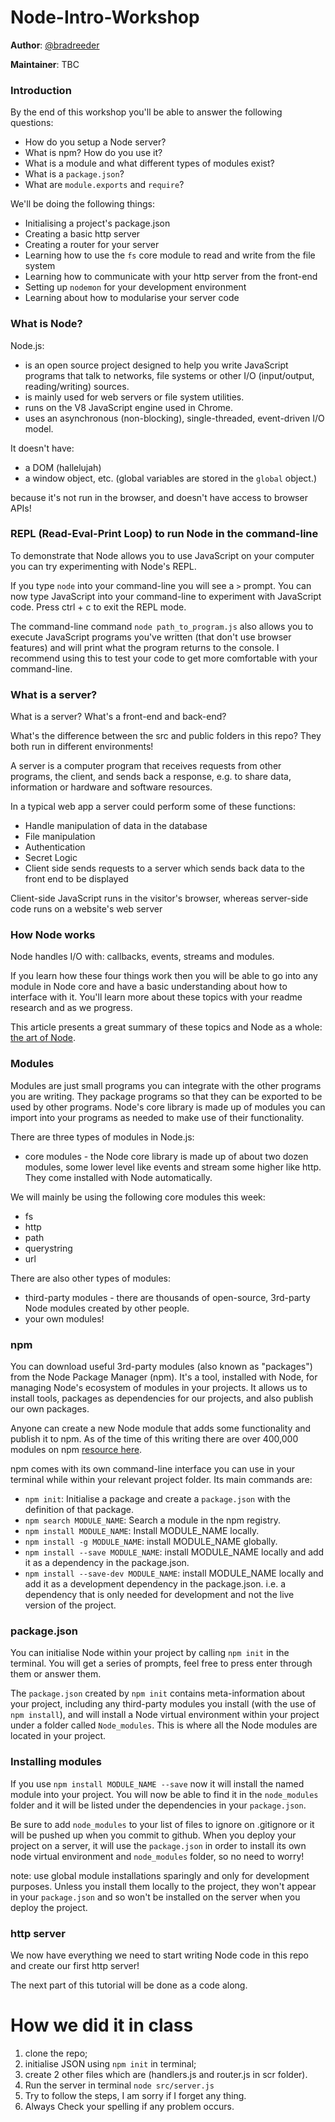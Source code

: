 # Node-Intro-Workshop

**Author**: [@bradreeder](https://github.com/bradreeder)  

**Maintainer**: TBC  

### Introduction

By the end of this workshop you'll be able to answer the following questions:

* How do you setup a Node server?
* What is npm? How do you use it?
* What is a module and what different types of modules exist?
* What is a `package.json`?
* What are `module.exports` and `require`?

We'll be doing the following things:

* Initialising a project's package.json
* Creating a basic http server
* Creating a router for your server
* Learning how to use the `fs` core module to read and write from the file system
* Learning how to communicate with your http server from the front-end
* Setting up `nodemon` for your development environment
* Learning about how to modularise your server code

### What is Node?

Node.js:

* is an open source project designed to help you write JavaScript programs that talk
to networks, file systems or other I/O (input/output, reading/writing) sources.
* is mainly used for web servers or file system utilities.
* runs on the V8 JavaScript engine used in Chrome.
* uses an asynchronous (non-blocking), single-threaded, event-driven I/O model.

It doesn't have:

* a DOM (hallelujah)
* a window object, etc. (global variables are stored in the `global` object.)

because it's not run in the browser, and doesn't have access to browser APIs!

### REPL (Read-Eval-Print Loop) to run Node in the command-line

To demonstrate that Node allows you to use JavaScript on your computer you can try experimenting
with Node's REPL.

If you type `node` into your command-line you will see a `>` prompt. You can now type JavaScript
into your command-line to experiment with JavaScript code. Press ctrl + c to exit the REPL mode.

The command-line command `node path_to_program.js` also allows you to execute JavaScript programs you've
written (that don't use browser features) and will print what the program returns to the console. I recommend using this to test your code to get more comfortable with your command-line.

### What is a server?

What is a server? What's a front-end and back-end?

What's the difference between the src and public folders in this repo? They both run in different environments!

A server is a computer program that receives requests from other programs, the client, and sends back a response, e.g. to share data, information or hardware and software resources.

In a typical web app a server could perform some of these functions:

* Handle manipulation of data in the database
* File manipulation
* Authentication
* Secret Logic
* Client side sends requests to a server which sends back data to the front end to be displayed

Client-side JavaScript runs in the visitor's browser, whereas server-side code runs on a website's web server

### How Node works

Node handles I/O with: callbacks, events, streams and modules.

If you learn how these four things work then you will be able to go into any module in Node core and have a basic understanding about how to interface with it. You'll learn more about these topics with your readme research and as we progress.

This article presents a great summary of these topics and Node as a whole: [the art of Node](https://github.com/maxogden/art-of-Node).

### Modules

Modules are just small programs you can integrate with the other programs you are writing.
They package programs so that they can be exported to be used by other programs.
Node's core library is made up of modules you can import into your programs as needed to make use
of their functionality.

There are three types of modules in Node.js:

* core modules - the Node core library is made up of about two dozen modules, some lower level like events and stream some higher like http. They come installed with Node automatically.

We will mainly be using the following core modules this week:

* fs
* http
* path
* querystring
* url

There are also other types of modules:

* third-party modules - there are thousands of open-source, 3rd-party Node modules created by other people.
* your own modules!

### npm

You can download useful 3rd-party modules (also known as "packages") from the Node Package Manager (npm). It's a tool, installed with Node, for managing Node's ecosystem of modules in your projects. It allows us to install tools, packages as dependencies for our projects, and also publish our own packages.

Anyone can create a new Node module that adds some functionality and publish it to npm. As of the time of this writing there are over 400,000 modules on npm [resource here](http://www.modulecounts.com/).

npm comes with its own command-line interface you can use in your terminal while within your relevant project folder. Its main commands are:

* `npm init`: Initialise a package and create a `package.json` with the definition of that package.
* `npm search MODULE_NAME`: Search a module in the npm registry.
* `npm install MODULE_NAME`: Install MODULE\_NAME locally.
* `npm install -g MODULE_NAME`: install MODULE\_NAME globally.
* `npm install --save MODULE_NAME`: install MODULE\_NAME locally and add it as a dependency in the package.json.
* `npm install --save-dev MODULE_NAME`: install MODULE\_NAME locally and add it as a development dependency in the package.json. i.e. a dependency that is only needed for development and not the live version of the project.

### package.json

You can initialise Node within your project by calling `npm init` in the terminal. You will get
a series of prompts, feel free to press enter through them or answer them.

The `package.json` created by `npm init` contains meta-information about your project, including any third-party modules you install (with the use of `npm install`), and will install a Node virtual environment within your project under a folder called `Node_modules`. This is where all the Node modules are located in your project.

### Installing modules

If you use `npm install MODULE_NAME --save` now it will install the named module into your project. You will now be able to find it in the `node_modules` folder and it will be listed under the dependencies in your `package.json`.

Be sure to add `node_modules` to your list of files to ignore on .gitignore or it will be pushed up
when you commit to github. When you deploy your project on a server, it will use the `package.json` in order to install its own node virtual environment and `node_modules` folder, so no need to worry!

note: use global module installations sparingly and only for development purposes. Unless you install them locally to the project, they won't appear in your `package.json` and so won't be installed on the server when you deploy the project.

### http server

We now have everything we need to start writing Node code in this repo and create our first http server!

The next part of this tutorial will be done as a code along.

# How we did it in class

1. clone the repo;
2. initialise JSON using `npm init` in terminal;
3. create 2 other files which are (handlers.js and router.js in scr folder).
4. Run the server in terminal `node src/server.js`
5. Try to follow the steps, I am sorry if I forget any thing.
6. Always Check your spelling if any problem occurs.
